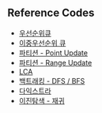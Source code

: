 ## Reference Codes

- [우선순위큐]()
- [이중우선순위 큐]()
- [파티션 - Point Update]()
- [파티션 - Range Update]()
- [LCA]()
- [백트래킹 - DFS / BFS]()
- [다익스트라]()
- [이진탐색 - 재귀]()
